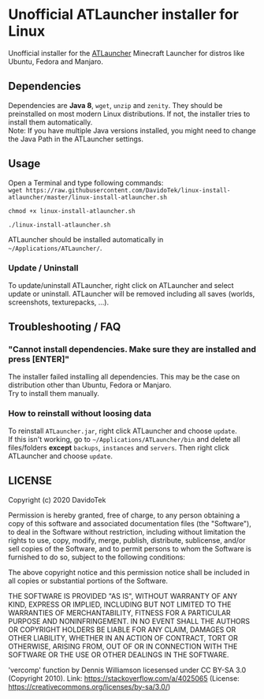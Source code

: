 # Unofficial ATLauncher installer for Linux
Unofficial installer for the [ATLauncher](https://atlauncher.com/) Minecraft Launcher for distros like Ubuntu, Fedora and Manjaro.

## Dependencies
Dependencies are **Java 8**, `wget`, `unzip` and `zenity`. They should be preinstalled on most modern Linux distributions. If not, the installer tries to install them automatically.  
Note: If you have multiple Java versions installed, you might need to change the Java Path in the ATLauncher settings.

## Usage
Open a Terminal and type following commands:  
`wget https://raw.githubusercontent.com/DavidoTek/linux-install-atlauncher/master/linux-install-atlauncher.sh`

`chmod +x linux-install-atlauncher.sh`

`./linux-install-atlauncher.sh`

ATLauncher should be installed automatically in `~/Applications/ATLauncher/`.

### Update / Uninstall
To update/uninstall ATLauncher, right click on ATLauncher and select update or uninstall. ATLauncher will be removed including all saves (worlds, screenshots, texturepacks, ...).

## Troubleshooting / FAQ

### "Cannot install dependencies. Make sure they are installed and press [ENTER]"
The installer failed installing all dependencies. This may be the case on distribution other than Ubuntu, Fedora or Manjaro.  
Try to install them manually.

### How to reinstall without loosing data
To reinstall `ATLauncher.jar`, right click ATLauncher and choose `update`.  
If this isn't working, go to `~/Applications/ATLauncher/bin` and delete all files/folders **except** `backups`, `instances` and `servers`. Then right click ATLauncher and choose `update`.

## LICENSE
Copyright (c) 2020 DavidoTek

Permission is hereby granted, free of charge, to any person obtaining a copy of this software and associated documentation files (the "Software"), to deal in the Software without restriction, including without limitation the rights to use, copy, modify, merge, publish, distribute, sublicense, and/or sell copies of the Software, and to permit persons to whom the Software is furnished to do so, subject to the following conditions:

The above copyright notice and this permission notice shall be included in all copies or substantial portions of the Software.

THE SOFTWARE IS PROVIDED "AS IS", WITHOUT WARRANTY OF ANY KIND, EXPRESS OR IMPLIED, INCLUDING BUT NOT LIMITED TO THE WARRANTIES OF MERCHANTABILITY, FITNESS FOR A PARTICULAR PURPOSE AND NONINFRINGEMENT. IN NO EVENT SHALL THE AUTHORS OR COPYRIGHT HOLDERS BE LIABLE FOR ANY CLAIM, DAMAGES OR OTHER LIABILITY, WHETHER IN AN ACTION OF CONTRACT, TORT OR OTHERWISE, ARISING FROM, OUT OF OR IN CONNECTION WITH THE SOFTWARE OR THE USE OR OTHER DEALINGS IN THE SOFTWARE. 

'vercomp' function by Dennis Williamson licesensed under CC BY-SA 3.0 (Copyright 2010).
Link: https://stackoverflow.com/a/4025065 (License: https://creativecommons.org/licenses/by-sa/3.0/)

